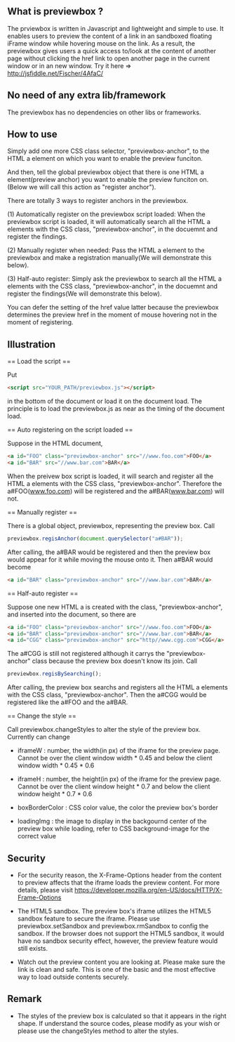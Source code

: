 ## What is previewbox ?
The prviewbox is written in Javascript and lightweight and simple to use. It enables users to preview the content of a link in an sandboxed floating iFrame window while hovering mouse on the link.
As a result, the previewbox gives users a quick access to/look at the content of another page without clicking the href link to open another page in the current window or in an new window.
Try it here => http://jsfiddle.net/Fischer/4AfaC/

## No need of any extra lib/framework
The previewbox has no dependencies on other libs or frameworks.


## How to use
Simply add one more CSS class selector, "previewbox-anchor", to the HTML a element on which you want to enable the preview funciton.

And then, tell the global previewbox object that there is one HTML a element(preview anchor) you want to enable the preview funciton on.(Below we will call this action as "register anchor").

There are totally 3 ways to register anchors in the previewbox.

(1) Automatically register on the previewbox script loaded:
When the previewbox script is loaded, it will automatically search all the HTML a elements with the CSS class, "previewbox-anchor", in the docuemnt and register the findings.

(2) Manually register when needed:
Pass the HTML a element to the previewbox and make a registration manually(We will demonstrate this below).

(3) Half-auto register:
Simply ask the previewbox to search all the HTML a elements with the CSS class, "previewbox-anchor", in the docuemnt and register the findings(We will demonstrate this below).

You can defer the setting of the href value latter because the previewbox determines the preview href in the moment of mouse hovering not in the moment of registering.


## Illustration
== Load the script ==

Put 
```html
<script src="YOUR_PATH/previewbox.js"></script>
```
in the bottom of the document or load it on the document load.
The principle is to load the previewbox.js as near as the timing of the document load.


== Auto registering on the script loaded ==

Suppose in the HTML document,
```html
<a id="FOO" class="previewbox-anchor" src="//www.foo.com">FOO</a>
<a id="BAR" src="//www.bar.com">BAR</a>
```
When the preivew box script is loaded, it will search and register all the HTML a elements with the CSS class, "previewbox-anchor".
Therefore the a#FOO(www.foo.com) will be registered and the a#BAR(www.bar.com) will not.


== Manually register ==

There is a global object, previewbox, representing the preview box.
Call
```javascript
previewbox.regisAnchor(document.querySelector("a#BAR"));
```
After calling, the a#BAR would be registered and then the preview box would appear for it while moving the mouse onto it.
Then a#BAR would become
```html
<a id="BAR" class="previewbox-anchor" src="//www.bar.com">BAR</a>
```

	
== Half-auto register ==

Suppose one new HTML a is created with the class, "previewbox-anchor", and inserted into the document, so there are
```html
<a id="FOO" class="previewbox-anchor" src="//www.foo.com">FOO</a>
<a id="BAR" class="previewbox-anchor" src="//www.bar.com">BAR</a>
<a id="CGG" class="previewbox-anchor" src="http//www.cgg.com">CGG</a>
```
The a#CGG is still not registered although it carrys the "previewbox-anchor" class because the preview box doesn't know its join.
Call
```javascript
previewbox.regisBySearching();
```
After calling, the preview box searchs and registers all the HTML a elements with the CSS class, "previewbox-anchor".
Then the a#CGG would be registered like the a#FOO and the a#BAR.


== Change the style ==

Call previewbox.changeStyles to alter the style of the preview box.
Currently can change
- iframeW : number, the width(in px) of the iframe for the preview page. Cannot be over the client window width * 0.45 and below the client window width * 0.45 * 0.6

- iframeH : number, the height(in px) of the iframe for the preview page. Cannot be over the client window height * 0.7 and below the client window height * 0.7 * 0.6

- boxBorderColor : CSS color value, the color the preview box's border

- loadingImg : the image to display in the backgournd center of the preview box while loading, refer to CSS background-image for the correct value


## Security
- For the security reason, the X-Frame-Options header from the content to preview affects that the iframe loads the preview content. For more details, please visit https://developer.mozilla.org/en-US/docs/HTTP/X-Frame-Options

- The HTML5 sandbox. The preview box's iframe utilizes the HTML5 sandbox feature to secure the iframe.
  Please use previewbox.setSandbox and previewbox.rmSandbox to config the sandbox.
  If the browser does not support the HTML5 sandbox, it would have no sandbox security effect, however, the preview feature would still exists.

- Watch out the preview content you are looking at. Please make sure the link is clean and safe. This is one of the basic and the most effective way to load outside contents securely.


## Remark
- The styles of the preview box is calculated so that it appears in the right shape. If understand the source codes, please modify as your wish or please use the changeStyles method to alter the styles.



